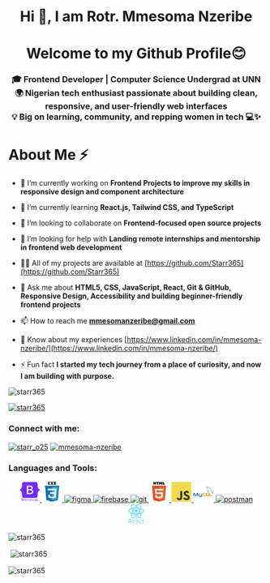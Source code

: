<h1 align="center">Hi 👋, I am Rotr. Mmesoma Nzeribe</h1>
<h1 align="center">Welcome to my Github Profile😊</h1>
<h3 align="center">🎓 Frontend Developer | Computer Science Undergrad at UNN  <br>
🌍 Nigerian tech enthusiast passionate about building clean, responsive, and user-friendly web interfaces<br>
💡 Big on learning, community, and repping women in tech 💻✨<h3>


<h1 align="left">About Me ⚡</h1>

- 🔭 I’m currently working on **Frontend Projects to improve my skills in responsive design and component architecture**

- 🌱 I’m currently learning **React.js, Tailwind CSS, and TypeScript**

- 👯 I’m looking to collaborate on **Frontend-focused open source projects**

- 🤝 I’m looking for help with **Landing remote internships and mentorship in frontend web development**

- 👨‍💻 All of my projects are available at [https://github.com/Starr365](https://github.com/Starr365)

- 💬 Ask me about **HTML5, CSS, JavaScript, React, Git & GitHub, Responsive Design, Accessibility and building beginner-friendly frontend projects**

- 📫 How to reach me **mmesomanzeribe@gmail.com**

- 📄 Know about my experiences [https://www.linkedin.com/in/mmesoma-nzeribe/](https://www.linkedin.com/in/mmesoma-nzeribe/)

- ⚡ Fun fact **I started my tech journey from a place of curiosity, and now I am building with purpose.**

<p align="left"> <img src="https://komarev.com/ghpvc/?username=starr365&label=Profile%20views&color=0e75b6&style=flat" alt="starr365" /> </p>

<p align="left"> <a href="https://github.com/ryo-ma/github-profile-trophy"><img src="https://github-profile-trophy.vercel.app/?username=starr365" alt="starr365" /></a> </p>
<h3 align="left">Connect with me:</h3>
<p align="left">
<a href="https://twitter.com/starr_o25" target="blank"><img align="center" src="https://raw.githubusercontent.com/rahuldkjain/github-profile-readme-generator/master/src/images/icons/Social/twitter.svg" alt="starr_o25" height="30" width="40" /></a>
<a href="https://linkedin.com/in/mmesoma-nzeribe" target="blank"><img align="center" src="https://raw.githubusercontent.com/rahuldkjain/github-profile-readme-generator/master/src/images/icons/Social/linked-in-alt.svg" alt="mmesoma-nzeribe" height="30" width="40" /></a>
</p>

<h3 align="left">Languages and Tools:</h3>
<p align="center"> <a href="https://getbootstrap.com" target="_blank" rel="noreferrer"> <img src="https://raw.githubusercontent.com/devicons/devicon/master/icons/bootstrap/bootstrap-plain-wordmark.svg" alt="bootstrap" width="40" height="40"/> </a> <a href="https://www.w3schools.com/css/" target="_blank" rel="noreferrer"> <img src="https://raw.githubusercontent.com/devicons/devicon/master/icons/css3/css3-original-wordmark.svg" alt="css3" width="40" height="40"/> </a> <a href="https://www.figma.com/" target="_blank" rel="noreferrer"> <img src="https://www.vectorlogo.zone/logos/figma/figma-icon.svg" alt="figma" width="40" height="40"/> </a> <a href="https://firebase.google.com/" target="_blank" rel="noreferrer"> <img src="https://www.vectorlogo.zone/logos/firebase/firebase-icon.svg" alt="firebase" width="40" height="40"/> </a> <a href="https://git-scm.com/" target="_blank" rel="noreferrer"> <img src="https://www.vectorlogo.zone/logos/git-scm/git-scm-icon.svg" alt="git" width="40" height="40"/> </a> <a href="https://www.w3.org/html/" target="_blank" rel="noreferrer"> <img src="https://raw.githubusercontent.com/devicons/devicon/master/icons/html5/html5-original-wordmark.svg" alt="html5" width="40" height="40"/> </a> <a href="https://developer.mozilla.org/en-US/docs/Web/JavaScript" target="_blank" rel="noreferrer"> <img src="https://raw.githubusercontent.com/devicons/devicon/master/icons/javascript/javascript-original.svg" alt="javascript" width="40" height="40"/> </a> <a href="https://www.mysql.com/" target="_blank" rel="noreferrer"> <img src="https://raw.githubusercontent.com/devicons/devicon/master/icons/mysql/mysql-original-wordmark.svg" alt="mysql" width="40" height="40"/> </a> <a href="https://postman.com" target="_blank" rel="noreferrer"> <img src="https://www.vectorlogo.zone/logos/getpostman/getpostman-icon.svg" alt="postman" width="40" height="40"/> </a> <a href="https://reactjs.org/" target="_blank" rel="noreferrer"> <img src="https://raw.githubusercontent.com/devicons/devicon/master/icons/react/react-original-wordmark.svg" alt="react" width="40" height="40"/> </a> </p>

<p><img align="center" src="https://github-readme-stats.vercel.app/api/top-langs?username=starr365&show_icons=true&theme=dark&locale=en&layout=compact" alt="starr365" /></p>

<p>&nbsp;<img align="center" src="https://github-readme-stats.vercel.app/api?username=starr365&show_icons=true&theme=dark&locale=en" alt="starr365" /></p>

<p><img align="center" src="https://github-readme-streak-stats.herokuapp.com/?user=starr365&theme=dark" alt="starr365" /></p>
